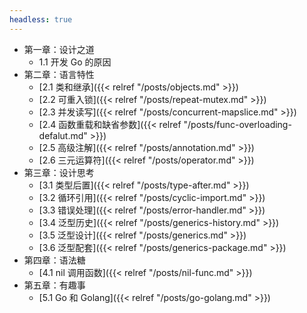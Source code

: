 ```yaml
---
headless: true
---
```

- 第一章：设计之道
    - 1.1 开发 Go 的原因
- 第二章：语言特性
    - [2.1 类和继承]({{< relref "/posts/objects.md" >}})
    - [2.2 可重入锁]({{< relref "/posts/repeat-mutex.md" >}})
    - [2.3 并发读写]({{< relref "/posts/concurrent-mapslice.md" >}})
    - [2.4 函数重载和缺省参数]({{< relref "/posts/func-overloading-defalut.md" >}})
    - [2.5 高级注解]({{< relref "/posts/annotation.md" >}})
    - [2.6 三元运算符]({{< relref "/posts/operator.md" >}})
- 第三章：设计思考
    - [3.1 类型后置]({{< relref "/posts/type-after.md" >}})
    - [3.2 循环引用]({{< relref "/posts/cyclic-import.md" >}})
    - [3.3 错误处理]({{< relref "/posts/error-handler.md" >}})
    - [3.4 泛型历史]({{< relref "/posts/generics-history.md" >}})
    - [3.5 泛型设计]({{< relref "/posts/generics.md" >}})
    - [3.6 泛型配套]({{< relref "/posts/generics-package.md" >}})
- 第四章：语法糖
    - [4.1 nil 调用函数]({{< relref "/posts/nil-func.md" >}})
- 第五章：有趣事
    - [5.1 Go 和 Golang]({{< relref "/posts/go-golang.md" >}})